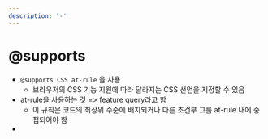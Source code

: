 ```yaml
---
description: '-'
---
```


# @supports

* `@supports CSS at-rule` 을 사용
  * 브라우저의 CSS 기능 지원에 따라 달라지는 CSS 선언을 지정할 수 있음&#x20;
* at-rule을 사용하는 것 => feature query라고 함&#x20;
  * 이 규칙은 코드의 최상위 수준에 배치되거나 다른 조건부 그룹 at-rule 내에 중첩되어야 함&#x20;
*
